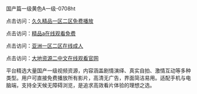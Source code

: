 国产篇一级黄色A一级-0708ht

点击访问：<a href="https://heiliaoxwd5i8.pages.dev">久久精品一区二区免费播放</a>

点击访问：<a href="https://heiliaowzu4ur.pages.dev">精品a在线观看免费</a>

点击访问：<a href="https://heiliaozj3tjd.pages.dev">亚洲一区二区在线成人</a>

点击访问：<a href="https://heiliaoe8ajia.pages.dev">大地资源二中文在线观看官网</a>

平台精选大量国产一级视频资源，内容涵盖剧情演绎、真实自拍、激情互动等多种类型。用户可直接免费播放所有影片，高清无广告，界面简洁易用。适配手机与电脑端，支持全天候无障碍浏览，是追求高效看片体验的理想之选。

<span style="display:none;">[Canonical link](https://github.com/doi20250708/doi4 ）</span>
